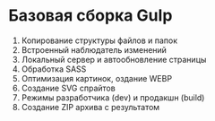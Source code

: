 # Базовая сборка Gulp
1. Копирование структуры файлов и папок
2. Встроенный наблюдатель изменений
3. Локальный сервер и автообновление страницы
4. Обработка SASS
5. Оптимизация картинок, оздание WEBP
6. Создание SVG спрайтов
7. Режимы разработчика (dev) и продакшн (build)
8. Создание ZIP архива с результатом
